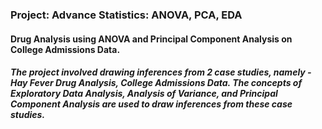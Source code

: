 ### Project: Advance Statistics:  ANOVA, PCA, EDA

#### Drug Analysis using ANOVA and Principal Component Analysis on College Admissions Data.

##### The project involved drawing inferences from 2 case studies, namely - Hay Fever Drug Analysis, College Admissions Data. The concepts of Exploratory Data Analysis, Analysis of Variance, and Principal Component Analysis are used to draw inferences from these case studies.



